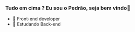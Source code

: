 ### Tudo em cima ? Eu sou o Pedrão, seja bem vindo👋

- 🔭 Front-end developer
- 📝 Estudando Back-end



